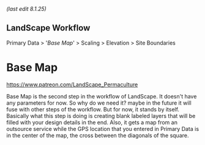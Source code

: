 *(last edit 8.1.25)*

## LandScape Workflow ##
Primary Data > '*Base Map*' > Scaling > Elevation > Site Boundaries 

# Base Map 
https://www.patreon.com/LandScape_Permaculture

Base Map is the second step in the workflow of LandScape. It doesn't have any parameters for now. 
So why do we need it? maybe in the future it will fuse with other steps of the workflow. But for now, it stands by itself. 
Basically what this step is doing is creating blank labeled layers that will be filled with your design details in the end. Also, it gets a map from an outsource service while the GPS location that you entered in Primary Data is in the center of the map, the cross between the diagonals of the square.  
